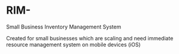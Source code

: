 # RIM-
Small Business Inventory Management System

Created for small businesses which are scaling and need immediate resource management system on mobile devices (iOS)
